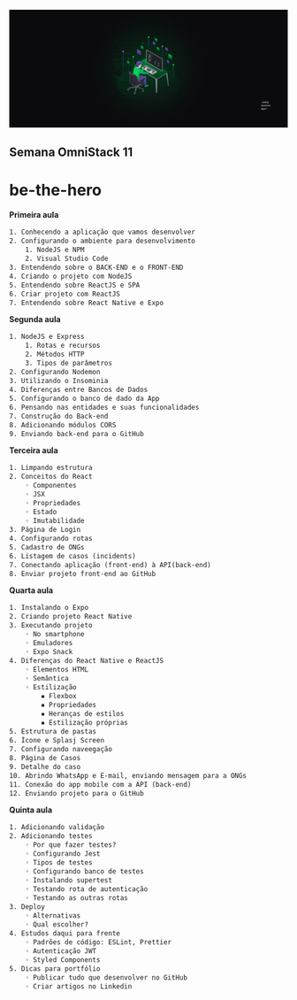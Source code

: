 <p align="center">
  <a href="https://rocketseat.com.br">
    <img
      alt="Semana Omnistack 11"
      src="https://github.com/brennoclins/be-the-hero/blob/master/Wallpapers_OmniStack_11/Wallpaper%20OmniStack%2011%20-%202560x1080.jpg"
      width="1400"
    />
  </a>
</p>

## Semana OmniStack 11


# be-the-hero

**Primeira aula**

    1. Conhecendo a aplicação que vamos desenvolver
    2. Configurando o ambiente para desenvolvimento
        1. NodeJS e NPM
        2. Visual Studio Code
    3. Entendendo sobre o BACK-END e o FRONT-END
    4. Criando o projeto com NodeJS
    5. Entendendo sobre ReactJS e SPA
    6. Criar projeto com ReactJS
    7. Entendendo sobre React Native e Expo

**Segunda aula**

    1. NodeJS e Express
        1. Rotas e recursos
        2. Métodos HTTP
        3. Tipos de parâmetros
    2. Configurando Nodemon
    3. Utilizando o Insominia
    4. Diferenças entre Bancos de Dados
    5. Configurando o banco de dado da App
    6. Pensando nas entidades e suas funcionalidades
    7. Construção do Back-end
    8. Adicionando módulos CORS
    9. Enviando back-end para o GitHub
    
  
 **Terceira aula**

    1. Limpando estrutura
    2. Conceitos do React
        ◦ Componentes
        ◦ JSX
        ◦ Propriedades
        ◦ Estado
        ◦ Imutabilidade
    3. Página de Login
    4. Configurando rotas
    5. Cadastro de ONGs
    6. Listagem de casos (incidents)
    7. Conectando aplicação (front-end) à API(back-end)
    8. Enviar projeto front-end ao GitHub
    
 
 **Quarta aula**

    1. Instalando o Expo
    2. Criando projeto React Native
    3. Executando projeto
        ◦ No smartphone
        ◦ Emuladores
        ◦ Expo Snack
    4. Diferenças do React Native e ReactJS
        ◦ Elementos HTML
        ◦ Semântica
        ◦ Estilização
            ▪ Flexbox
            ▪ Propriedades
            ▪ Heranças de estilos
            ▪ Estilização próprias
    5. Estrutura de pastas
    6. Ícone e Splasj Screen
    7. Configurando naveegação
    8. Página de Casos
    9. Detalhe do caso
    10. Abrindo WhatsApp e E-mail, enviando mensagem para a ONGs
    11. Conexão do app mobile com a API (back-end)
    12. Enviando projeto para o GitHub
    
    
 **Quinta aula**

    1. Adicionando validação
    2. Adicionando testes
        ◦ Por que fazer testes?
        ◦ Configurando Jest
        ◦ Tipos de testes
        ◦ Configurando banco de testes
        ◦ Instalando supertest
        ◦ Testando rota de autenticação
        ◦ Testando as outras rotas
    3. Deploy
        ◦ Alternativas
        ◦ Qual escolher?
    4. Estudos daqui para frente
        ◦ Padrões de código: ESLint, Prettier
        ◦ Autenticação JWT
        ◦ Styled Components
    5. Dicas para portfólio
        ◦ Publicar tudo que desenvolver no GitHub
        ◦ Criar artigos no Linkedin
